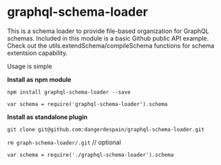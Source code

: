# graphql-schema-loader

This is a schema loader to provide file-based organization for GraphQL schemas. Included in this module is a basic Github public API example. Check out the utils.extendSchema/compileSchema functions for schema extentsion capability. 

Usage is simple

**Install as npm module**

`npm install graphql-schema-loader --save`

`var schema = require('graphql-schema-loader').schema`

**Install as standalone plugin**

`git clone git@github.com:dangerdespain/graphql-schema-loader.git`

`rm graph-schema-loader/.git` // optional

`var schema = require('./graphql-schema-loader').schema`
